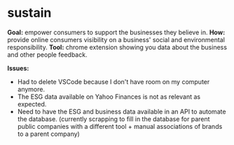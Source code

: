 # sustain

**Goal:** empower consumers to support the businesses they believe in.
**How:** provide online consumers visibility on a business' social and environmental responsibility.
**Tool:** chrome extension showing you data about the business and other people feedback.

**Issues:**
- Had to delete VSCode because I don't have room on my computer anymore.
- The ESG data available on Yahoo Finances is not as relevant as expected.
- Need to have the ESG and business data available in an API to automate the database. (currently scrapping to fill in the database for parent public companies with a different tool + manual associations of brands to a parent company)

